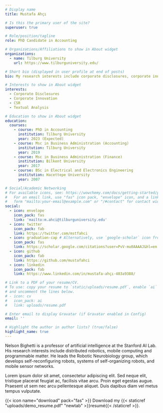 ```yaml
---
# Display name
title: Mustafa Ahçı

# Is this the primary user of the site?
superuser: true

# Role/position/tagline
role: PhD Candidate in Accounting

# Organizations/Affiliations to show in About widget
organizations:
  - name: Tilburg University
    url: https://www.tilburguniversity.edu/

# Short bio (displayed in user profile at end of posts)
bio: My research interests include corporate disclosures, corporate innovation.

# Interests to show in About widget
interests:
  - Corporate Disclosures
  - Corporate Innovation
  - CSR
  - Textual Analysis

# Education to show in About widget
education:
  courses:
    - course: PhD in Accounting
      institution: Tilburg University
      year: 2023 (Expected)
    - course: Msc in Business Administration (Accounting)
      institution: Tilburg University
      year: 2019
    - course: Msc in Business Administration (Finance)
      institution: Bilkent University
      year: 2017
    - course: BSc in Electrical and Electronics Engineering
      institution: Hacettepe University
      year: 2007

# Social/Academic Networking
# For available icons, see: https://wowchemy.com/docs/getting-started/page-builder/#icons
#   For an email link, use "fas" icon pack, "envelope" icon, and a link in the
#   form "mailto:your-email@example.com" or "/#contact" for contact widget.
social:
  - icon: envelope
    icon_pack: fas
    link: 'mailto:m.ahci@tilburguniversity.edu'
  - icon: twitter
    icon_pack: fab
    link: https://twitter.com/mstfahci
  - icon: graduation-cap # Alternatively, use `google-scholar` icon from `ai` icon pack
    icon_pack: fas
    link: https://scholar.google.com/citations?user=PvV-mu0AAAAJ&hl=en
  - icon: github
    icon_pack: fab
    link: https://github.com/mustafahci
  - icon: linkedin
    icon_pack: fab
    link: https://www.linkedin.com/in/mustafa-ahçı-403a9388/

# Link to a PDF of your resume/CV.
# To use: copy your resume to `static/uploads/resume.pdf`, enable `ai` icons in `params.toml`,
# and uncomment the lines below.
# - icon: cv
#   icon_pack: ai
#   link: uploads/resume.pdf

# Enter email to display Gravatar (if Gravatar enabled in Config)
email: ''

# Highlight the author in author lists? (true/false)
highlight_name: true
---
```


Nelson Bighetti is a professor of artificial intelligence at the Stanford AI Lab. His research interests include distributed robotics, mobile computing and programmable matter. He leads the Robotic Neurobiology group, which develops self-reconfiguring robots, systems of self-organizing robots, and mobile sensor networks.

Lorem ipsum dolor sit amet, consectetur adipiscing elit. Sed neque elit, tristique placerat feugiat ac, facilisis vitae arcu. Proin eget egestas augue. Praesent ut sem nec arcu pellentesque aliquet. Duis dapibus diam vel metus tempus vulputate.

{{< icon name="download" pack="fas" >}} Download my {{< staticref "uploads/demo_resume.pdf" "newtab" >}}resumé{{< /staticref >}}.
